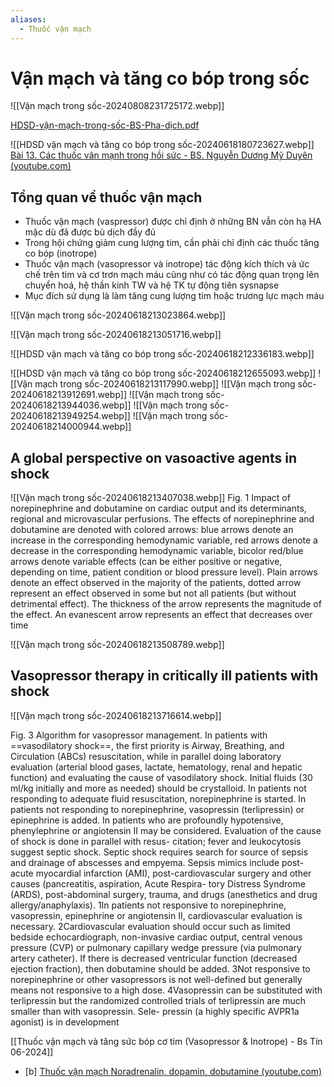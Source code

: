 ```yaml
---
aliases:
  - Thuốc vận mạch
---
```

# Vận mạch và tăng co bóp trong sốc

![[Vận mạch trong sốc-20240808231725172.webp]]

[HDSD-vận-mạch-trong-sốc-BS-Pha-dịch.pdf](<file:///G:\My Drive\Soc\HDSD-vận-mạch-trong-sốc-BS-Pha-dịch.pdf>)

![[HDSD vận mạch và tăng co bóp trong sốc-20240618180723627.webp]]
[Bài 13. Các thuốc vân mạnh trong hồi sức - BS. Nguyễn Dương Mỹ Duyên (youtube.com)](https://www.youtube.com/watch?v=G89hF0rgk1U)

## Tổng quan về thuốc vận mạch
- Thuốc vận mạch (vaspressor) được chỉ định ở những BN vẫn còn hạ HA mặc dù đã được bù dịch đầy đủ
- Trong hội chứng giảm cung lượng tim, cần phải chỉ định các thuốc tăng co bóp (inotrope)
- Thuốc vận mạch (vasopressor và inotrope) tác động kích thích và ức chế trên tim và cơ trơn mạch máu cũng như có tác động quan trọng lên chuyển hoá, hệ thần kinh TW và hệ TK tự động tiên sysnapse
- Mục đích sử dụng là làm tăng cung lượng tim hoặc trương lực mạch máu

![[Vận mạch trong sốc-20240618213023864.webp]]

![[Vận mạch trong sốc-20240618213051716.webp]]

![[HDSD vận mạch và tăng co bóp trong sốc-20240618212336183.webp]]

![[HDSD vận mạch và tăng co bóp trong sốc-20240618212655093.webp]]
![[Vận mạch trong sốc-20240618213117990.webp]]
![[Vận mạch trong sốc-20240618213912691.webp]]
![[Vận mạch trong sốc-20240618213944036.webp]]
![[Vận mạch trong sốc-20240618213949254.webp]]
![[Vận mạch trong sốc-20240618214000944.webp]]

## A global perspective on vasoactive agents in shock

![[Vận mạch trong sốc-20240618213407038.webp]]
Fig. 1 Impact of norepinephrine and dobutamine on cardiac output and its determinants, regional and microvascular perfusions. The effects of norepinephrine and dobutamine are denoted with colored arrows: blue arrows denote an increase in the corresponding hemodynamic variable, red arrows denote a decrease in the corresponding hemodynamic variable, bicolor red/blue arrows denote variable effects (can be either positive or negative, depending on time, patient condition or blood pressure level). Plain arrows denote an effect observed in the majority of the patients, dotted arrow represent an effect observed in some but not all patients (but without detrimental effect). The thickness of the arrow represents the magnitude of the effect. An evanescent arrow represents an effect that decreases over time

![[Vận mạch trong sốc-20240618213508789.webp]]

## Vasopressor therapy in critically ill patients with shock
![[Vận mạch trong sốc-20240618213716614.webp]]

Fig. 3 Algorithm for vasopressor management. In patients with ==vasodilatory shock==, the first priority is Airway, Breathing, and Circulation (ABCs) resuscitation, while in parallel doing laboratory evaluation (arterial blood gases, lactate, hematology, renal and hepatic function) and evaluating the cause of vasodilatory shock. Initial fluids (30 ml/kg initially and more as needed) should be crystalloid. In patients not responding to adequate fluid resuscitation, norepinephrine is started. In patients not responding to norepinephrine, vasopressin (terlipressin) or epinephrine is added. In patients who are profoundly hypotensive, phenylephrine or angiotensin II may be considered. Evaluation of the cause of shock is done in parallel with resus- citation; fever and leukocytosis suggest septic shock. Septic shock requires search for source of sepsis and drainage of abscesses and empyema. Sepsis mimics include post- acute myocardial infarction (AMI), post-cardiovascular surgery and other causes (pancreatitis, aspiration, Acute Respira- tory Distress Syndrome (ARDS), post-abdominal surgery, trauma, and drugs (anesthetics and drug allergy/anaphylaxis).
1In patients not responsive to norepinephrine, vasopressin, epinephrine or angiotensin II, cardiovascular evaluation is necessary.
2Cardiovascular evaluation should occur such as limited bedside echocardiograph, non-invasive cardiac output, central venous pressure (CVP) or pulmonary capillary wedge pressure (via pulmonary artery catheter). If there is decreased ventricular function (decreased ejection fraction), then dobutamine should be added.
3Not responsive to norepinephrine or other vasopressors is not well-defined but generally means not responsive to a high dose.
4Vasopressin can be substituted with terlipressin but the randomized controlled trials of terlipressin are much smaller than with vasopressin. Sele- pressin (a highly specific AVPR1a agonist) is in development






[[Thuốc vận mạch và tăng sức bóp cơ tim (Vasopressor & Inotrope) - Bs Tín 06-2024]]

- [b] [Thuốc vận mạch Noradrenalin, dopamin, dobutamine (youtube.com)](https://www.youtube.com/watch?v=6J8ZTnAnKCY)


